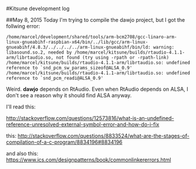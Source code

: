 #Kitsune development log

##May 8, 2015
Today I'm trying to compile the dawjo project, but I got the follwing error:
	
	/home/marcel/development/shared/tools/arm-bcm2708/gcc-linaro-arm-linux-gnueabihf-raspbian-x64/bin/../lib/gcc/arm-linux-gnueabihf/4.8.3/../../../../arm-linux-gnueabihf/bin/ld: warning: libasound.so.2, needed by /home/marcel/kitsune/builds/rtaudio-4.1.1-arm/librtaudio.so, not found (try using -rpath or -rpath-link)
	/home/marcel/kitsune/builds/rtaudio-4.1.1-arm/librtaudio.so: undefined reference to `snd_pcm_sw_params_sizeof@ALSA_0.9'
	/home/marcel/kitsune/builds/rtaudio-4.1.1-arm/librtaudio.so: undefined reference to `snd_pcm_readi@ALSA_0.9'

Weird. **dawjo** depends on RtAudio. Even when RtAudio depends on ALSA, I don't see a reason why it should find ALSA anyway.

I'll read this: 

http://stackoverflow.com/questions/12573816/what-is-an-undefined-reference-unresolved-external-symbol-error-and-how-do-i-fix

this:
http://stackoverflow.com/questions/8833524/what-are-the-stages-of-compilation-of-a-c-program/8834196#8834196

and also this:
https://www.ics.com/designpatterns/book/commonlinkererrors.html